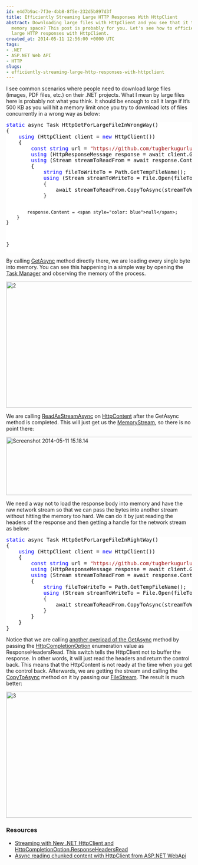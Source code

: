 ```yaml
---
id: e4d7b9ac-7f3e-4bb8-8f5e-232d5b897d3f
title: Efficiently Streaming Large HTTP Responses With HttpClient
abstract: Downloading large files with HttpClient and you see that it takes lots of
  memory space? This post is probably for you. Let's see how to efficiently streaming
  large HTTP responses with HttpClient.
created_at: 2014-05-11 12:56:00 +0000 UTC
tags:
- .NET
- ASP.NET Web API
- HTTP
slugs:
- efficiently-streaming-large-http-responses-with-httpclient
---
```


<p>I see common scenarios where people need to download large files (images, PDF files, etc.) on their .NET projects. What I mean by large files here is probably not what you think. It should be enough to call it large if it’s 500 KB as you will hit a memory limit once you try to download lots of files concurrently in a wrong way as below:</p> <div class="code-wrapper border-shadow-1"> <div style="color: black; background-color: white"><pre><span style="color: blue">static</span> async Task HttpGetForLargeFileInWrongWay()
{
    <span style="color: blue">using</span> (HttpClient client = <span style="color: blue">new</span> HttpClient())
    {
        <span style="color: blue">const</span> <span style="color: blue">string</span> url = <span style="color: #a31515">"https://github.com/tugberkugurlu/ASPNETWebAPISamples/archive/master.zip"</span>;
        <span style="color: blue">using</span> (HttpResponseMessage response = await client.GetAsync(url))
        <span style="color: blue">using</span> (Stream streamToReadFrom = await response.Content.ReadAsStreamAsync())
        {
            <span style="color: blue">string</span> fileToWriteTo = Path.GetTempFileName();
            <span style="color: blue">using</span> (Stream streamToWriteTo = File.Open(fileToWriteTo, FileMode.Create))
            {
                await streamToReadFrom.CopyToAsync(streamToWriteTo);
            }

            response.Content = <span style="color: blue">null</span>;
        }
    }
}</pre></div></div>
<p>By calling <a href="http://msdn.microsoft.com/en-us/library/hh158944(v=vs.118).aspx">GetAsync</a> method directly there, we are loading every single byte into memory. You can see this happening in a simple way by opening the <a href="http://windows.microsoft.com/en-us/windows7/open-task-manager">Task Manager</a> and observing the memory of the process.</p>
<p><a href="https://tugberkugurlu.blob.core.windows.net/bloggyimages/6a12db4f-7633-467e-80db-e3fb3d789163.gif"><img title="2" style="display: inline" alt="2" src="https://tugberkugurlu.blob.core.windows.net/bloggyimages/41ad073a-aeae-432b-91d1-f133de0c58d7.gif" width="640" height="342"></a></p>
<p>We are calling <a href="http://msdn.microsoft.com/en-us/library/system.net.http.httpcontent.readasstreamasync">ReadAsStreamAsync</a> on <a href="http://msdn.microsoft.com/en-us/library/system.net.http.httpcontent">HttpContent</a> after the GetAsync method is completed. This will just get us the <a href="http://msdn.microsoft.com/en-us/library/system.io.memorystream.aspx">MemoryStream</a>, so there is no point there:</p>
<p><a href="https://tugberkugurlu.blob.core.windows.net/bloggyimages/aaa80cca-2091-45ef-b31a-009706ca98b2.png"><img title="Screenshot 2014-05-11 15.18.14" style="border-top: 0px; border-right: 0px; background-image: none; border-bottom: 0px; padding-top: 0px; padding-left: 0px; border-left: 0px; display: inline; padding-right: 0px" border="0" alt="Screenshot 2014-05-11 15.18.14" src="https://tugberkugurlu.blob.core.windows.net/bloggyimages/f65e5357-5536-452e-804d-0bf4ef961f7e.png" width="644" height="158"></a></p>
<p>We need a way not to load the response body into memory and have the raw network stream so that we can pass the bytes into another stream without hitting the memory too hard. We can do it by just reading the headers of the response and then getting a handle for the network stream as below:</p>
<div class="code-wrapper border-shadow-1">
<div style="color: black; background-color: white"><pre><span style="color: blue">static</span> async Task HttpGetForLargeFileInRightWay()
{
    <span style="color: blue">using</span> (HttpClient client = <span style="color: blue">new</span> HttpClient())
    {
        <span style="color: blue">const</span> <span style="color: blue">string</span> url = <span style="color: #a31515">"https://github.com/tugberkugurlu/ASPNETWebAPISamples/archive/master.zip"</span>;
        <span style="color: blue">using</span> (HttpResponseMessage response = await client.GetAsync(url, HttpCompletionOption.ResponseHeadersRead))
        <span style="color: blue">using</span> (Stream streamToReadFrom = await response.Content.ReadAsStreamAsync())
        {
            <span style="color: blue">string</span> fileToWriteTo = Path.GetTempFileName();
            <span style="color: blue">using</span> (Stream streamToWriteTo = File.Open(fileToWriteTo, FileMode.Create))
            {
                await streamToReadFrom.CopyToAsync(streamToWriteTo);
            }
        }
    }
}</pre></div></div>
<p>Notice that we are calling <a href="http://msdn.microsoft.com/en-us/library/hh551757(v=vs.118).aspx">another overload of the GetAsync</a> method by passing the <a href="http://msdn.microsoft.com/en-us/library/system.net.http.httpcompletionoption.aspx">HttpCompletionOption</a> enumeration value as ResponseHeadersRead. This switch tells the HttpClient not to buffer the response. In other words, it will just read the headers and return the control back. This means that the HttpContent is not ready at the time when you get the control back. Afterwards, we are getting the stream and calling the <a href="http://msdn.microsoft.com/en-us/library/hh159084(v=vs.110).aspx">CopyToAsync</a> method on it by passing our <a href="http://msdn.microsoft.com/en-us/library/system.io.filestream.aspx">FileStream</a>. The result is much better:</p>
<p><a href="https://tugberkugurlu.blob.core.windows.net/bloggyimages/8dd27967-5f41-46b3-882c-c1be21d4658c.gif"><img title="3" style="display: inline" alt="3" src="https://tugberkugurlu.blob.core.windows.net/bloggyimages/a4f9e338-947c-4afc-8d69-328c5a05672c.gif" width="640" height="342"></a></p>
<h3>Resources</h3>
<ul>
<li><a href="https://www.tugberkugurlu.com/archive/streaming-with-newnet-httpclient-and-httpcompletionoption-responseheadersread">Streaming with New .NET HttpClient and HttpCompletionOption.ResponseHeadersRead</a></li>
<li><a href="http://stackoverflow.com/questions/12533533/async-reading-chunked-content-with-httpclient-from-asp-net-webapi">Async reading chunked content with HttpClient from ASP.NET WebApi</a></li></ul>  